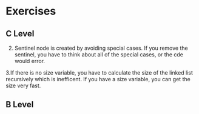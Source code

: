 # Exercises

## C Level

2. Sentinel node is created by avoiding special cases. If you remove the sentinel, you have to think about all of the special cases, or the cde would error.

3.If there is no size variable, you have to calculate the size of the linked list recursively which is inefficent. If you have a size variable, you can get the size very fast.


## B Level
